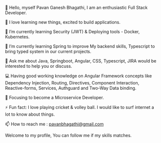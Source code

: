  
👋 Hello, myself Pavan Ganesh Bhagathi, I am an enthusiastic Full Stack Developer. 

🔭 I love learning new things, excited to build applications.

🌱 I’m currently learning Security (JWT) &  Deploying tools - Docker, Kubernetes.

🌱 I’m currently learning Spring to improve My backend skills, Typescript to bring typed system in our current projects.

💬 Ask me about Java, Springboot, Angular, CSS, Typescript, JIRA would be interested to help you or discuss. 

💻 Having good working knowledge on Angular Framework concepts like Dependency Injection, Routing, Directives, Component Interaction, Reactive-forms, Services, Authguard and Two-Way Data binding.

🎯 Focusing to become a Microservice Developer. 

⚡ Fun fact: I love playing cricket & volley ball. I would like to surf internet a lot to know about things. 

📫 How to reach me : pavanbhagathi@gmail.com

Welcome to my profile, You can follow me if my skills matches.
